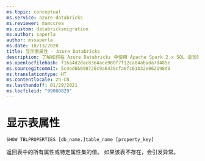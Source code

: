 ```yaml
---
ms.topic: conceptual
ms.service: azure-databricks
ms.reviewer: mamccrea
ms.custom: databricksmigration
ms.author: saperla
author: mssaperla
ms.date: 10/13/2020
title: 显示表属性 - Azure Databricks
description: 了解如何在 Azure Databricks 中使用 Apache Spark 2.x SQL 语言的 SHOW TBLPROPERTIES 语法。
ms.openlocfilehash: f16a4d2dac8364ace980f7f12ca84abada7d485e
ms.sourcegitcommit: 5c4ed6b098726c9a6439cfa6fc61b32e062198d0
ms.translationtype: HT
ms.contentlocale: zh-CN
ms.lasthandoff: 01/29/2021
ms.locfileid: "99060829"
---
```

# <a name="show-table-properties"></a>显示表属性

```sql
SHOW TBLPROPERTIES [db_name.]table_name [property_key]
```

返回表中的所有属性或特定属性集的值。 如果该表不存在，会引发异常。